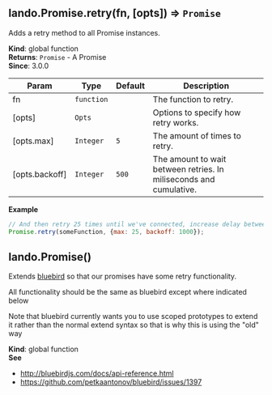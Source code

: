 <a name="lando.Promise.retry"></a>

## lando.Promise.retry(fn, [opts]) ⇒ <code>Promise</code>
Adds a retry method to all Promise instances.

**Kind**: global function  
**Returns**: <code>Promise</code> - A Promise  
**Since**: 3.0.0  

| Param | Type | Default | Description |
| --- | --- | --- | --- |
| fn | <code>function</code> |  | The function to retry. |
| [opts] | <code>Opts</code> |  | Options to specify how retry works. |
| [opts.max] | <code>Integer</code> | <code>5</code> | The amount of times to retry. |
| [opts.backoff] | <code>Integer</code> | <code>500</code> | The amount to wait between retries. In miliseconds and cumulative. |

**Example**  
```js
// And then retry 25 times until we've connected, increase delay between retries by 1 second
Promise.retry(someFunction, {max: 25, backoff: 1000});
```
<a name="lando.Promise"></a>

## lando.Promise()
Extends [bluebird](http://bluebirdjs.com/docs/api-reference.html)
so that our promises have some retry functionality.

All functionality should be the same as bluebird except where indicated
below

Note that bluebird currently wants you to use scoped prototypes to extend
it rather than the normal extend syntax so that is why this is using the "old"
way

**Kind**: global function  
**See**

- http://bluebirdjs.com/docs/api-reference.html
- https://github.com/petkaantonov/bluebird/issues/1397

